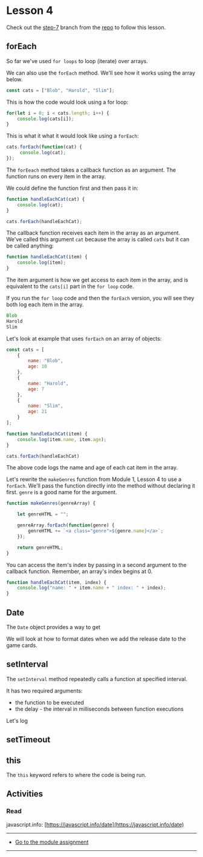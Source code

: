 # Lesson 4 

Check out the [step-7](https://github.com/javascript-repositories/javascript-1-lesson-code/tree/step-7) branch from the [repo](https://github.com/javascript-repositories/javascript-1-lesson-code) to follow this lesson.

## forEach

So far we've used `for loops` to loop (iterate) over arrays.

We can also use the `forEach` method. We'll see how it works using the array below.

```js
const cats = ["Blob", "Harold", "Slim"];
```

This is how the code would look using a for loop:

```js
for(let i = 0; i < cats.length; i++) {
    console.log(cats[i]);
}
```

This is what it what it would look like using a `forEach`:

```js
cats.forEach(function(cat) {
     console.log(cat);
});
```

The `forEeach` method takes a callback function as an argument. The function runs on every item in the array.

We could define the function first and then pass it in:

```js
function handleEachCat(cat) {
    console.log(cat);
}

cats.forEach(handleEachCat);
```

The callback function receives each item in the array as an argument. We've called this argument `cat` because the array is called `cats` but it can be called anything:

```js
function handleEachCat(item) {
    console.log(item);
}
```

The item argument is how we get access to each item in the array, and is equivalent to the `cats[i]` part in the `for loop` code.

If you run the `for loop` code and then the `forEach` version, you will see they both log each item in the array.

```js
Blob
Harold
Slim
```

Let's look at example that uses `forEach` on an array of objects:

```js
const cats = [
    {
        name: "Blob",
        age: 10
    },
    {
        name: "Harold",
        age: 7
    },
    {
        name: "Slim",
        age: 21
    }
];

function handleEachCat(item) {
    console.log(item.name, item.age);
}

cats.forEach(handleEachCat)
```

The above code logs the name and age of each cat item in the array.

Let's rewrite the `makeGenres` function from Module 1, Lesson 4 to use a `forEach`. We'll pass the function directly into the method without declaring it first. `genre` is a good name for the argument.

```js
function makeGenres(genreArray) {

    let genreHTML = "";

    genreArray.forEach(function(genre) {
        genreHTML += `<a class="genre">${genre.name}</a>`;
    });

    return genreHTML;
}
```

You can access the item's index by passing in a second argument to the callback function. Remember, an array's index begins at 0.

```js
function handleEachCat(item, index) {
    console.log("name: " + item.name + " index: " + index);
}
```

## Date

The `Date` object provides a way to get 

We will look at how to format dates when we add the release date to the game cards.

## setInterval

The `setInterval` method repeatedly calls a function at specified interval.

It has two required arguments:

- the function to be executed
- the delay - the interval in milliseconds between function executions

Let's log

## setTimeout


## this


The `this` keyword refers to where the code is being run.

## Activities

### Read

javascript.info: [https://javascript.info/date](https://javascript.info/date)

---
- [Go to the module assignment](ma) 
---